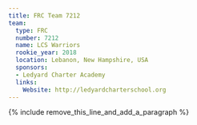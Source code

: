 ```yaml
---
title: FRC Team 7212
team:
  type: FRC
  number: 7212
  name: LCS Warriors
  rookie_year: 2018
  location: Lebanon, New Hampshire, USA
  sponsors:
  - Ledyard Charter Academy
  links:
    Website: http://ledyardcharterschool.org
---
```


{% include remove_this_line_and_add_a_paragraph %}